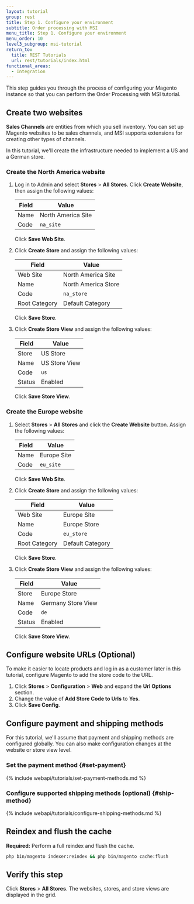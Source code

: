```yaml
---
layout: tutorial
group: rest
title: Step 1. Configure your environment
subtitle: Order processing with MSI
menu_title: Step 1. Configure your environment
menu_order: 10
level3_subgroup: msi-tutorial
return_to:
  title: REST Tutorials
  url: rest/tutorials/index.html
functional_areas:
  - Integration
---
```


This step guides you through the process of configuring your Magento instance so that you can perform the Order Processing with MSI tutorial.

## Create two websites

**Sales Channels** are entities from which you sell inventory. You can set up Magento websites to be sales channels, and MSI supports extensions for creating other types of channels.

In this tutorial, we'll create the infrastructure needed to implement a US and a German store.

### Create the North America website

1. Log in to Admin and select **Stores** > **All Stores**. Click **Create Website**, then assign the following values:

   Field | Value
   --- | ---
   Name | North America Site
   Code | `na_site`

   Click **Save Web Site**.

2. Click **Create Store** and assign the following values:

   Field | Value
   --- | ---
   Web Site | North America Site
   Name | North America Store
   Code | `na_store`
   Root Category | Default Category

   Click **Save Store**.

3. Click **Create Store View** and assign the following values:

   Field | Value
   --- | ---
   Store | US Store
   Name | US Store View
   Code | `us`
   Status | Enabled

   Click **Save Store View**.

### Create the Europe website

1. Select **Stores** > **All Stores** and click the **Create Website** button. Assign the following values:

   Field | Value
   --- | ---
   Name | Europe Site
   Code | `eu_site`

   Click **Save Web Site**.

2. Click **Create Store** and assign the following values:

   Field | Value
   --- | ---
   Web Site | Europe Site
   Name | Europe Store
   Code | `eu_store`
   Root Category | Default Category

   Click **Save Store**.

3. Click **Create Store View** and assign the following values:

   Field | Value
   --- | ---
   Store | Europe Store
   Name | Germany Store View
   Code | `de`
   Status | Enabled

   Click **Save Store View**.

## Configure website URLs (Optional)

To make it easier to locate products and log in as a customer later in this tutorial, configure Magento to add the store code to the URL.

1. Click **Stores** > **Configuration** > **Web** and expand the **Url Options** section.
2. Change the value of **Add Store Code to Urls** to **Yes**.
3. Click **Save Config**.

## Configure payment and shipping methods

For this tutorial, we'll assume that payment and shipping methods are configured globally. You can also make configuration changes at the website or store view level.

### Set the payment method {#set-payment}

{% include webapi/tutorials/set-payment-methods.md %}

### Configure supported shipping methods (optional) {#ship-method}

{% include webapi/tutorials/configure-shipping-methods.md %}

## Reindex and flush the cache

**Required:** Perform a full reindex and flush the cache.

``` bash
php bin/magento indexer:reindex && php bin/magento cache:flush
```

## Verify this step

Click **Stores** > **All Stores**. The websites, stores, and store views are displayed in the grid.
